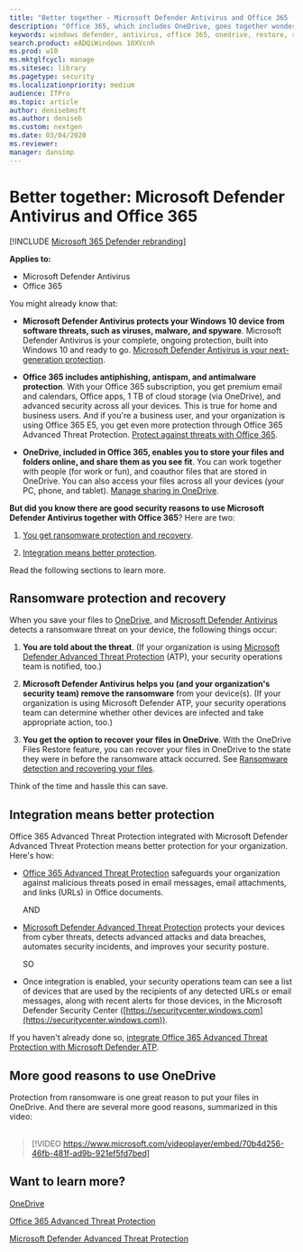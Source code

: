 ```yaml
---
title: "Better together - Microsoft Defender Antivirus and Office 365 (including OneDrive) - better protection from ransomware and cyberthreats"
description: "Office 365, which includes OneDrive, goes together wonderfully with Microsoft Defender Antivirus. Read this article to learn more."
keywords: windows defender, antivirus, office 365, onedrive, restore, ransomware
search.product: eADQiWindows 10XVcnh
ms.prod: w10
ms.mktglfcycl: manage
ms.sitesec: library
ms.pagetype: security
ms.localizationpriority: medium
audience: ITPro 
ms.topic: article 
author: denisebmsft
ms.author: deniseb
ms.custom: nextgen
ms.date: 03/04/2020
ms.reviewer: 
manager: dansimp
---
```


# Better together: Microsoft Defender Antivirus and Office 365

[!INCLUDE [Microsoft 365 Defender rebranding](../../includes/microsoft-defender.md)]


**Applies to:**

- Microsoft Defender Antivirus
- Office 365

You might already know that:

- **Microsoft Defender Antivirus protects your Windows 10 device from software threats, such as viruses, malware, and spyware**. Microsoft Defender Antivirus is your complete, ongoing protection, built into Windows 10 and ready to go. [Microsoft Defender Antivirus is your next-generation protection](https://docs.microsoft.com/windows/security/threat-protection/microsoft-defender-antivirus/microsoft-defender-antivirus-in-windows-10). 

- **Office 365 includes antiphishing, antispam, and antimalware protection**. With your Office 365 subscription, you get premium email and calendars, Office apps, 1 TB of cloud storage (via OneDrive), and advanced security across all your devices. This is true for home and business users. And if you're a business user, and your organization is using Office 365 E5, you get even more protection through Office 365 Advanced Threat Protection. [Protect against threats with Office 365](https://docs.microsoft.com/microsoft-365/security/office-365-security/protect-against-threats).

- **OneDrive, included in Office 365, enables you to store your files and folders online, and share them as you see fit**. You can work together with people (for work or fun), and coauthor files that are stored in OneDrive. You can also access your files across all your devices (your PC, phone, and tablet). [Manage sharing in OneDrive](https://docs.microsoft.com/OneDrive/manage-sharing).

**But did you know there are good security reasons to use Microsoft Defender Antivirus together with Office 365**? Here are two:

 1. [You get ransomware protection and recovery](#ransomware-protection-and-recovery).

 2. [Integration means better protection](#integration-means-better-protection).

Read the following sections to learn more.

## Ransomware protection and recovery

When you save your files to [OneDrive](https://docs.microsoft.com/onedrive), and [Microsoft Defender Antivirus](https://docs.microsoft.com/windows/security/threat-protection/microsoft-defender-antivirus/microsoft-defender-antivirus-in-windows-10) detects a ransomware threat on your device, the following things occur:

1. **You are told about the threat**. (If your organization is using [Microsoft Defender Advanced Threat Protection](https://docs.microsoft.com/windows/security/threat-protection) (ATP), your security operations team is notified, too.)

2. **Microsoft Defender Antivirus helps you (and your organization's security team) remove the ransomware** from your device(s). (If your organization is using Microsoft Defender ATP, your security operations team can determine whether other devices are infected and take appropriate action, too.)

3. **You get the option to recover your files in OneDrive**. With the OneDrive Files Restore feature, you can recover your files in OneDrive to the state they were in before the ransomware attack occurred. See [Ransomware detection and recovering your files](https://support.office.com/article/0d90ec50-6bfd-40f4-acc7-b8c12c73637f).

Think of the time and hassle this can save. 

## Integration means better protection

Office 365 Advanced Threat Protection integrated with Microsoft Defender Advanced Threat Protection means better protection for your organization. Here's how:

- [Office 365 Advanced Threat Protection](https://docs.microsoft.com/microsoft-365/security/office-365-security/office-365-atp) safeguards your organization against malicious threats posed in email messages, email attachments, and links (URLs) in Office documents.

    AND

- [Microsoft Defender Advanced Threat Protection](https://docs.microsoft.com/windows/security/threat-protection) protects your devices from cyber threats, detects advanced attacks and data breaches, automates security incidents, and improves your security posture.

    SO

- Once integration is enabled, your security operations team can see a list of devices that are used by the recipients of any detected URLs or email messages, along with recent alerts for those devices, in the Microsoft Defender Security Center ([https://securitycenter.windows.com](https://securitycenter.windows.com)).

If you haven't already done so, [integrate Office 365 Advanced Threat Protection with Microsoft Defender ATP](https://docs.microsoft.com/microsoft-365/security/office-365-security/integrate-office-365-ti-with-wdatp).

## More good reasons to use OneDrive

Protection from ransomware is one great reason to put your files in OneDrive. And there are several more good reasons, summarized in this video: <br/><br/>

> [!VIDEO https://www.microsoft.com/videoplayer/embed/70b4d256-46fb-481f-ad9b-921ef5fd7bed]

## Want to learn more?

[OneDrive](https://docs.microsoft.com/onedrive)

[Office 365 Advanced Threat Protection](https://docs.microsoft.com/microsoft-365/security/office-365-security/office-365-atp?view=o365-worldwide)

[Microsoft Defender Advanced Threat Protection](https://docs.microsoft.com/windows/security/threat-protection/)


